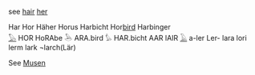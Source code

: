 see [hair](hair) [her](her)  

Har Hor Häher Horus Harbicht Hor[bird](bird) Harbinger  
[𓅃](𓅃) HOR HoRAbe 𓅅 ARA.bird 𓅊 HAR.bicht AAR lAIR [𓄿](𓄿) a-ler Ler- lara lori lerm lark ¬larch(Lär)  

See [Musen](Musen)  